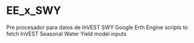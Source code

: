 # EE_x_SWY
Pre procesador para datos de InVEST SWY
Google Erth Engine scripts to fetch InVEST Seasonal Water Yield model inputs

